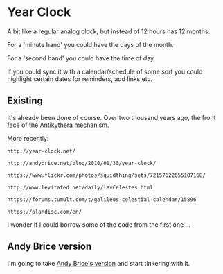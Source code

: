 Year Clock
==========

A bit like a regular analog clock, but instead of 12 hours has 12 months.

For a 'minute hand' you could have the days of the month.

For a 'second hand' you could have the time of day.

If you could sync it with a calendar/schedule of some sort you could highlight certain dates for reminders, add links etc.


Existing
--------
It's already been done of course.
Over two thousand years ago, the front face of the [Antikythera mechanism](https://en.wikipedia.org/wiki/Antikythera_mechanism).

More recently:

	http://year-clock.net/

	http://andybrice.net/blog/2010/01/30/year-clock/

	https://www.flickr.com/photos/squidthing/sets/72157622655107168/

	http://www.levitated.net/daily/levCelestes.html

	https://forums.tumult.com/t/galileos-celestial-calendar/15896

	https://plandisc.com/en/


I wonder if I could borrow some of the code from the first one ...


Andy Brice version
------------------

I'm going to take [Andy Brice's version](year-clock.net) and start tinkering with it.




